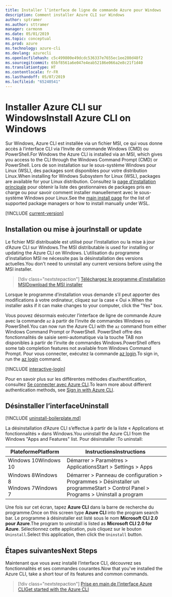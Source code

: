 ```yaml
---
title: Installer l’interface de ligne de commande Azure pour Windows
description: Comment installer Azure CLI sur Windows
author: sptramer
ms.author: sttramer
manager: carmonm
ms.date: 05/01/2019
ms.topic: conceptual
ms.prod: azure
ms.technology: azure-cli
ms.devlang: azurecli
ms.openlocfilehash: c5c499800e49dcdc536337e7655ec1ee280d48f2
ms.sourcegitcommit: 65bf8561a6e047e4eab52186e066a2e8c21f1d40
ms.translationtype: HT
ms.contentlocale: fr-FR
ms.lasthandoff: 05/07/2019
ms.locfileid: "65240541"
---
```

# <a name="install-azure-cli-on-windows"></a><span data-ttu-id="58643-103">Installer Azure CLI sur Windows</span><span class="sxs-lookup"><span data-stu-id="58643-103">Install Azure CLI on Windows</span></span>

<span data-ttu-id="58643-104">Sur Windows, Azure CLI est installée via un fichier MSI, ce qui vous donne accès à l’interface CLI via l’Invite de commande Windows (CMD) ou PowerShell.</span><span class="sxs-lookup"><span data-stu-id="58643-104">For Windows the Azure CLI is installed via an MSI, which gives you access to the CLI through the Windows Command Prompt (CMD) or PowerShell.</span></span>
<span data-ttu-id="58643-105">Lors de son installation sur le sous-système Windows pour Linux (WSL), des packages sont disponibles pour votre distribution Linux.</span><span class="sxs-lookup"><span data-stu-id="58643-105">When installing for Windows Subsystem for Linux (WSL), packages are available for your Linux distribution.</span></span> <span data-ttu-id="58643-106">Consultez la [page d’installation principale](install-azure-cli.md) pour obtenir la liste des gestionnaires de packages pris en charge ou pour savoir comment installer manuellement avec le sous-système Windows pour Linux.</span><span class="sxs-lookup"><span data-stu-id="58643-106">See the [main install page](install-azure-cli.md) for the list of supported package managers or how to install manually under WSL.</span></span>

[!INCLUDE [current-version](includes/current-version.md)]

## <a name="install-or-update"></a><span data-ttu-id="58643-107">Installation ou mise à jour</span><span class="sxs-lookup"><span data-stu-id="58643-107">Install or update</span></span>

<span data-ttu-id="58643-108">Le fichier MSI distribuable est utilisé pour l’installation ou la mise à jour d’Azure CLI sur Windows.</span><span class="sxs-lookup"><span data-stu-id="58643-108">The MSI distributable is used for installing or updating the Azure CLI on Windows.</span></span> <span data-ttu-id="58643-109">L’utilisation du programme d’installation MSI ne nécessite pas la désinstallation des versions actuelles.</span><span class="sxs-lookup"><span data-stu-id="58643-109">You don't need to uninstall any current versions before using the MSI installer.</span></span>

> [!div class="nextstepaction"]
> [<span data-ttu-id="58643-110">Téléchargez le programme d’installation MSI</span><span class="sxs-lookup"><span data-stu-id="58643-110">Download the MSI installer</span></span>](https://aka.ms/installazurecliwindows)

<span data-ttu-id="58643-111">Lorsque le programme d’installation vous demande s’il peut apporter des modifications à votre ordinateur, cliquez sur la case « Oui ».</span><span class="sxs-lookup"><span data-stu-id="58643-111">When the installer asks if it can make changes to your computer, click the "Yes" box.</span></span>

<span data-ttu-id="58643-112">Vous pouvez désormais exécuter l’interface de ligne de commande Azure avec la commande `az` à partir de l’invite de commandes Windows ou PowerShell.</span><span class="sxs-lookup"><span data-stu-id="58643-112">You can now run the Azure CLI with the `az` command from either Windows Command Prompt or PowerShell.</span></span> <span data-ttu-id="58643-113">PowerShell offre des fonctionnalités de saisie semi-automatique via la touche TAB non disponibles à partir de l’invite de commandes Windows.</span><span class="sxs-lookup"><span data-stu-id="58643-113">PowerShell offers some tab completion features not available from Windows Command Prompt.</span></span> <span data-ttu-id="58643-114">Pour vous connecter, exécutez la commande [az login](/cli/azure/reference-index#az-login).</span><span class="sxs-lookup"><span data-stu-id="58643-114">To sign in, run the [az login](/cli/azure/reference-index#az-login) command.</span></span>

[!INCLUDE [interactive-login](includes/interactive-login.md)]

<span data-ttu-id="58643-115">Pour en savoir plus sur les différentes méthodes d’authentification, consultez [Se connecter avec Azure CLI](authenticate-azure-cli.md).</span><span class="sxs-lookup"><span data-stu-id="58643-115">To learn more about different authentication methods, see [Sign in with Azure CLI](authenticate-azure-cli.md).</span></span>

## <a name="uninstall"></a><span data-ttu-id="58643-116">Désinstaller l’interface</span><span class="sxs-lookup"><span data-stu-id="58643-116">Uninstall</span></span>

[!INCLUDE [uninstall-boilerplate.md](includes/uninstall-boilerplate.md)]

<span data-ttu-id="58643-117">La désinstallation d’Azure CLI s’effectue à partir de la liste « Applications et fonctionnalités » dans Windows.</span><span class="sxs-lookup"><span data-stu-id="58643-117">You uninstall the Azure CLI from the Windows "Apps and Features" list.</span></span> <span data-ttu-id="58643-118">Pour désinstaller :</span><span class="sxs-lookup"><span data-stu-id="58643-118">To uninstall:</span></span>

| <span data-ttu-id="58643-119">Plateforme</span><span class="sxs-lookup"><span data-stu-id="58643-119">Platform</span></span> | <span data-ttu-id="58643-120">Instructions</span><span class="sxs-lookup"><span data-stu-id="58643-120">Instructions</span></span> |
|---|---|
| <span data-ttu-id="58643-121">Windows 10</span><span class="sxs-lookup"><span data-stu-id="58643-121">Windows 10</span></span> | <span data-ttu-id="58643-122">Démarrer > Paramètres > Applications</span><span class="sxs-lookup"><span data-stu-id="58643-122">Start > Settings > Apps</span></span> |
| <span data-ttu-id="58643-123">Windows 8</span><span class="sxs-lookup"><span data-stu-id="58643-123">Windows 8</span></span><br/><span data-ttu-id="58643-124">Windows 7</span><span class="sxs-lookup"><span data-stu-id="58643-124">Windows 7</span></span> | <span data-ttu-id="58643-125">Démarrer > Panneau de configuration > Programmes > Désinstaller un programme</span><span class="sxs-lookup"><span data-stu-id="58643-125">Start > Control Panel > Programs > Uninstall a program</span></span> |

<span data-ttu-id="58643-126">Une fois sur cet écran, tapez __Azure CLI__ dans la barre de recherche du programme.</span><span class="sxs-lookup"><span data-stu-id="58643-126">Once on this screen type __Azure CLI__ into the program search bar.</span></span> <span data-ttu-id="58643-127">Le programme à désinstaller est listé sous le nom __Microsoft CLI 2.0 pour Azure__.</span><span class="sxs-lookup"><span data-stu-id="58643-127">The program to uninstall is listed as __Microsoft CLI 2.0 for Azure__.</span></span> <span data-ttu-id="58643-128">Sélectionnez cette application, puis cliquez sur le bouton `Uninstall`.</span><span class="sxs-lookup"><span data-stu-id="58643-128">Select this application, then click the `Uninstall` button.</span></span>

## <a name="next-steps"></a><span data-ttu-id="58643-129">Étapes suivantes</span><span class="sxs-lookup"><span data-stu-id="58643-129">Next Steps</span></span>

<span data-ttu-id="58643-130">Maintenant que vous avez installé l’interface CLI, découvrez ses fonctionnalités et ses commandes courantes.</span><span class="sxs-lookup"><span data-stu-id="58643-130">Now that you've installed the Azure CLI, take a short tour of its features and common commands.</span></span>

> [!div class="nextstepaction"]
> [<span data-ttu-id="58643-131">Prise en main de l’interface Azure CLI</span><span class="sxs-lookup"><span data-stu-id="58643-131">Get started with the Azure CLI</span></span>](get-started-with-azure-cli.md)
